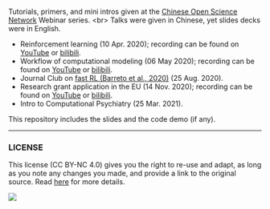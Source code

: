 Tutorials, primers, and mini intros given at the [Chinese Open Science Network](https://open-sci.cn/) Webinar series. <br\>
Talks were given in Chinese, yet slides decks were in English.

 - Reinforcement learning (10 Apr. 2020); recording can be found on [YouTube](https://youtu.be/ss30ch9IZnw) or [bilibili](https://www.bilibili.com/video/BV135411t7f3).
 - Workflow of computational modeling (06 May 2020); recording can be found on [YouTube](https://youtu.be/w8UvTu8MTP4) or [bilibili](https://www.bilibili.com/video/BV1RK4y1b7ay/).
 - Journal Club on [fast RL (Barreto et al., 2020)](https://www.pnas.org/content/early/2020/08/13/1907370117) (25 Aug. 2020).
 - Research grant application in the EU (14 Nov. 2020); recording can be found on [YouTube](https://youtu.be/VA2SZDKDzwY) or [bilibili](https://www.bilibili.com/video/BV1eh411C7gx).
 - Intro to Computational Psychiatry (25 Mar. 2021).

This repository includes the slides and the code demo (if any). 

___

### LICENSE

This license (CC BY-NC 4.0) gives you the right to re-use and adapt, as long as you note any changes you made, and provide a link to the original source. Read [here](https://creativecommons.org/licenses/by-nc/4.0/) for more details. 

![](https://upload.wikimedia.org/wikipedia/commons/9/99/Cc-by-nc_icon.svg)
